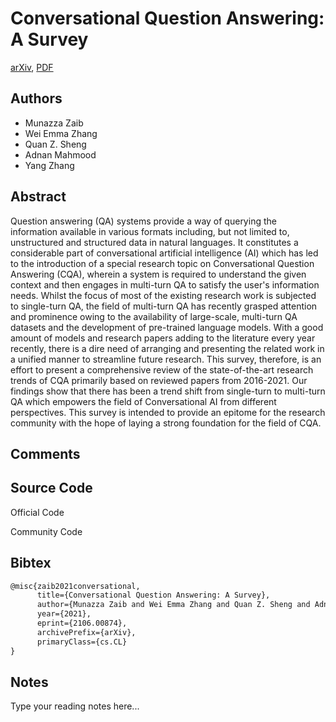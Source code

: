 
# Conversational Question Answering: A Survey

[arXiv](https://arxiv.org/abs/2106.0874), [PDF](https://arxiv.org/pdf/2106.0874.pdf)

## Authors

- Munazza Zaib
- Wei Emma Zhang
- Quan Z. Sheng
- Adnan Mahmood
- Yang Zhang

## Abstract

Question answering (QA) systems provide a way of querying the information available in various formats including, but not limited to, unstructured and structured data in natural languages. It constitutes a considerable part of conversational artificial intelligence (AI) which has led to the introduction of a special research topic on Conversational Question Answering (CQA), wherein a system is required to understand the given context and then engages in multi-turn QA to satisfy the user's information needs. Whilst the focus of most of the existing research work is subjected to single-turn QA, the field of multi-turn QA has recently grasped attention and prominence owing to the availability of large-scale, multi-turn QA datasets and the development of pre-trained language models. With a good amount of models and research papers adding to the literature every year recently, there is a dire need of arranging and presenting the related work in a unified manner to streamline future research. This survey, therefore, is an effort to present a comprehensive review of the state-of-the-art research trends of CQA primarily based on reviewed papers from 2016-2021. Our findings show that there has been a trend shift from single-turn to multi-turn QA which empowers the field of Conversational AI from different perspectives. This survey is intended to provide an epitome for the research community with the hope of laying a strong foundation for the field of CQA.

## Comments



## Source Code

Official Code



Community Code



## Bibtex

```tex
@misc{zaib2021conversational,
      title={Conversational Question Answering: A Survey}, 
      author={Munazza Zaib and Wei Emma Zhang and Quan Z. Sheng and Adnan Mahmood and Yang Zhang},
      year={2021},
      eprint={2106.00874},
      archivePrefix={arXiv},
      primaryClass={cs.CL}
}
```

## Notes

Type your reading notes here...

